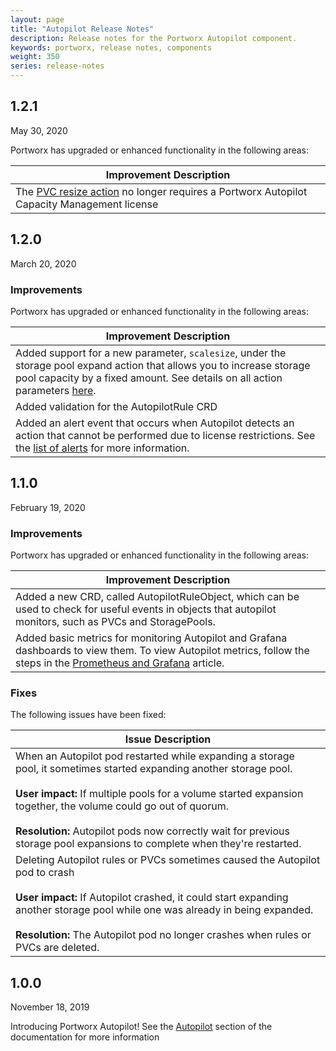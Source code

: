 ```yaml
---
layout: page
title: "Autopilot Release Notes"
description: Release notes for the Portworx Autopilot component.
keywords: portworx, release notes, components
weight: 350
series: release-notes
---
```


## 1.2.1

May 30, 2020

Portworx has upgraded or enhanced functionality in the following areas:

|**Improvement Description**|
|----|
| The [PVC resize action](/portworx-install-with-kubernetes/autopilot/reference/#openstorage-io-action-volume-resize) no longer requires a Portworx Autopilot Capacity Management license |

## 1.2.0

March 20, 2020

### Improvements

Portworx has upgraded or enhanced functionality in the following areas:

|**Improvement Description**|
|----|
| Added support for a new parameter, `scalesize`, under the storage pool expand action that allows you to increase storage pool capacity by a fixed amount. See details on all action parameters [here](/portworx-install-with-kubernetes/autopilot/reference/#openstorage-io-action-storagepool-expand). |
| Added validation for the AutopilotRule CRD |
| Added an alert event that occurs when Autopilot detects an action that cannot be performed due to license restrictions. See the [list of alerts](/portworx-install-with-kubernetes/autopilot/reference/#autopilot-events) for more information. |

## 1.1.0

February 19, 2020

### Improvements

Portworx has upgraded or enhanced functionality in the following areas:

|**Improvement Description**|
|----|
| Added a new CRD, called AutopilotRuleObject, which can be used to check for useful events in objects that autopilot monitors, such as PVCs and StoragePools. |
| Added basic metrics for monitoring Autopilot and Grafana dashboards to view them. To view Autopilot metrics, follow the steps in the [Prometheus and Grafana](/portworx-install-with-kubernetes/operate-and-maintain-on-kubernetes/monitoring/monitoring-px-prometheusandgrafana.1/) article. |

### Fixes

The following issues have been fixed:

|**Issue Description**|
|----|
| When an Autopilot pod restarted while expanding a storage pool, it sometimes started expanding another storage pool.<br/><br/>**User impact:** If multiple pools for a volume started expansion together, the volume could go out of quorum.<br/><br/>**Resolution:** Autopilot pods now correctly wait for previous storage pool expansions to complete when they're restarted.|
| Deleting Autopilot rules or PVCs sometimes caused the Autopilot pod to crash<br/><br>**User impact:** If Autopilot crashed, it could start expanding another storage pool while one was already in being expanded.<br/><br/>**Resolution:** The Autopilot pod no longer crashes when rules or PVCs are deleted.|

## 1.0.0

November 18, 2019

Introducing Portworx Autopilot! See the [Autopilot](https://2.3.docs.portworx.com/portworx-install-with-kubernetes/autopilot/) section of the documentation for more information
